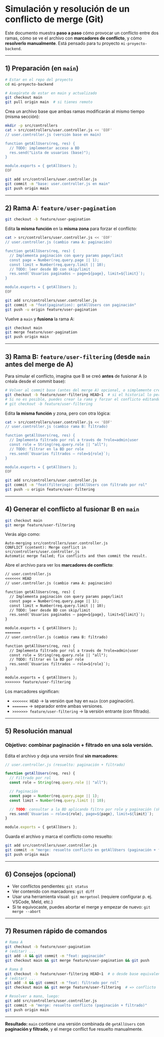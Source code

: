 # Simulación y resolución de un conflicto de merge (Git)

Este documento muestra **paso a paso** cómo provocar un conflicto entre dos ramas, cómo se ve el archivo con **marcadores de conflicto**, y cómo **resolverlo manualmente**. Está pensado para tu proyecto `mi-proyecto-backend`.

---

## 1) Preparación (en `main`)
```bash
# Estar en el repo del proyecto
cd mi-proyecto-backend

# Asegúrate de estar en main y actualizado
git checkout main
git pull origin main  # si tienes remoto
```

Crea un archivo base que ambas ramas modificarán al mismo tiempo (misma sección):
```bash
mkdir -p src/controllers
cat > src/controllers/user.controller.js << 'EOF'
// user.controller.js (versión base en main)

function getAllUsers(req, res) {
  // TODO: implementar acceso a BD
  res.send("Lista de usuarios (base)");
}

module.exports = { getAllUsers };
EOF

git add src/controllers/user.controller.js
git commit -m "base: user.controller.js en main"
git push origin main
```

---

## 2) Rama A: `feature/user-pagination`
```bash
git checkout -b feature/user-pagination
```

Edita **la misma función** en la **misma zona** para forzar el conflicto:
```bash
cat > src/controllers/user.controller.js << 'EOF'
// user.controller.js (cambio rama A: paginación)

function getAllUsers(req, res) {
  // Implementa paginación con query params page/limit
  const page = Number(req.query.page || 1);
  const limit = Number(req.query.limit || 10);
  // TODO: leer desde BD con skip/limit
  res.send(`Usuarios paginados — page=${page}, limit=${limit}`);
}

module.exports = { getAllUsers };
EOF

git add src/controllers/user.controller.js
git commit -m "feat(pagination): getAllUsers con paginación"
git push -u origin feature/user-pagination
```

Vuelve a `main` y **fusiona** la rama A:
```bash
git checkout main
git merge feature/user-pagination
git push origin main
```

---

## 3) Rama B: `feature/user-filtering` (desde `main` antes del merge de A)
Para simular el conflicto, imagina que B se creó **antes** de fusionar A (o créala desde el commit base):

```bash
# Volver al commit base (antes del merge A) opcional, o simplemente crear nueva rama y editar igual zona
git checkout -b feature/user-filtering HEAD~1  # si el historial lo permite
# Si no es posible, puedes crear la rama y forzar el conflicto editando la misma zona igualmente:
# git checkout -b feature/user-filtering
```

Edita **la misma función** y zona, pero con otra lógica:
```bash
cat > src/controllers/user.controller.js << 'EOF'
// user.controller.js (cambio rama B: filtrado)

function getAllUsers(req, res) {
  // Implementa filtrado por rol a través de ?role=admin|user
  const role = String(req.query.role || "all");
  // TODO: filtrar en la BD por role
  res.send(`Usuarios filtrados — role=${role}`);
}

module.exports = { getAllUsers };
EOF

git add src/controllers/user.controller.js
git commit -m "feat(filtering): getAllUsers con filtrado por rol"
git push -u origin feature/user-filtering
```

---

## 4) Generar el **conflicto** al fusionar B en `main`
```bash
git checkout main
git merge feature/user-filtering
```

Verás algo como:
```
Auto-merging src/controllers/user.controller.js
CONFLICT (content): Merge conflict in src/controllers/user.controller.js
Automatic merge failed; fix conflicts and then commit the result.
```

Abre el archivo para ver los **marcadores de conflicto**:

```txt
// user.controller.js
<<<<<<< HEAD
// user.controller.js (cambio rama A: paginación)

function getAllUsers(req, res) {
  // Implementa paginación con query params page/limit
  const page = Number(req.query.page || 1);
  const limit = Number(req.query.limit || 10);
  // TODO: leer desde BD con skip/limit
  res.send(`Usuarios paginados — page=${page}, limit=${limit}`);
}

module.exports = { getAllUsers };
=======
// user.controller.js (cambio rama B: filtrado)

function getAllUsers(req, res) {
  // Implementa filtrado por rol a través de ?role=admin|user
  const role = String(req.query.role || "all");
  // TODO: filtrar en la BD por role
  res.send(`Usuarios filtrados — role=${role}`);
}

module.exports = { getAllUsers };
>>>>>>> feature/user-filtering
```

Los marcadores significan:
- `<<<<<<< HEAD` → la versión que hay en `main` (con paginación).
- `=======` → separador entre ambas versiones.
- `>>>>>>> feature/user-filtering` → la versión entrante (con filtrado).

---

## 5) **Resolución manual**

### Objetivo: combinar **paginación + filtrado** en una sola versión.
Edita el archivo y deja una versión final **sin marcadores**:

```javascript
// user.controller.js (resuelto: paginación + filtrado)

function getAllUsers(req, res) {
  // Filtrado por rol
  const role = String(req.query.role || "all");

  // Paginación
  const page = Number(req.query.page || 1);
  const limit = Number(req.query.limit || 10);

  // TODO: consultar a la BD aplicando filtro por role y paginación (skip/limit)
  res.send(`Usuarios — role=${role}, page=${page}, limit=${limit}`);
}

module.exports = { getAllUsers };
```

Guarda el archivo y marca el conflicto como resuelto:
```bash
git add src/controllers/user.controller.js
git commit -m "merge: resuelto conflicto en getAllUsers (paginación + filtrado)"
git push origin main
```

---

## 6) Consejos (opcional)
- Ver conflictos pendientes: `git status`
- Ver contenido con marcadores: `git diff`
- Usar una herramienta visual: `git mergetool` (requiere configurar p. ej. VSCode, Meld, etc.)
- Si te equivocaste, puedes abortar el merge y empezar de nuevo: `git merge --abort`

---

## 7) Resumen rápido de comandos
```bash
# Rama A
git checkout -b feature/user-pagination
# (editar) ...
git add -A && git commit -m "feat: paginación"
git checkout main && git merge feature/user-pagination && git push

# Rama B
git checkout -b feature/user-filtering HEAD~1  # o desde base equivalente
# (editar) ...
git add -A && git commit -m "feat: filtrado por rol"
git checkout main && git merge feature/user-filtering  # => conflicto

# Resolver a mano, luego:
git add src/controllers/user.controller.js
git commit -m "merge: resuelto conflicto (paginación + filtrado)"
git push origin main
```

---

**Resultado:** `main` contiene una versión combinada de `getAllUsers` con **paginación y filtrado**, y el merge conflict fue resuelto manualmente.
